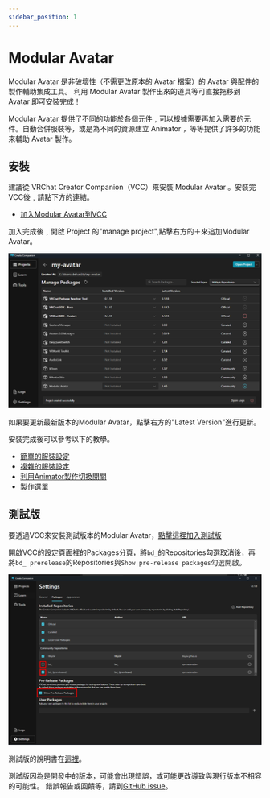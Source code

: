 ```yaml
---
sidebar_position: 1
---
```


# Modular Avatar

Modular Avatar 是非破壞性（不需更改原本的 Avatar 檔案）的 Avatar 與配件的製作輔助集成工具。
利用 Modular Avatar 製作出來的道具等可直接拖移到 Avatar 即可安裝完成！

Modular Avatar 提供了不同的功能於各個元件﹐可以根據需要再加入需要的元件。自動合併服裝等，或是為不同的資源建立 Animator ，等等提供了許多的功能來輔助 Avatar 製作。

## 安裝

建議從 VRChat Creator Companion（VCC）來安裝 Modular Avatar 。安裝完VCC後﹐請點下方的連結。
* [加入Modular Avatar到VCC](vcc://vpm/addRepo?url=https://vpm.nadena.dev/vpm.json)

加入完成後﹐開啟 Project 的"manage project",點擊右方的＋來追加Modular Avatar。

![VCC UI](vcc-install.png)

如果要更新最新版本的Modular Avatar，點擊右方的"Latest Version"進行更新。

安裝完成後可以參考以下的教學。
* [簡單的服裝設定](/docs/tutorials/clothing)
* [複雜的服裝設定](/docs/tutorials/adv_clothing)
* [利用Animator製作切換開關](/docs/tutorials/object_toggle/)
* [製作選單](/docs/tutorials/menu/)

## 測試版

要透過VCC來安裝測試版本的Modular Avatar，[點擊這裡加入測試版](vcc://vpm/addRepo?url=https://vpm.nadena.dev/vpm-prerelease.json)

開啟VCC的設定頁面裡的Packages分頁，將`bd_`的Repositories勾選取消後，再將`bd_ prerelease`的Repositories與`Show pre-release packages`勾選開啟。

![Pre-release settings](prerelease.png)

測試版的說明書在[這裡](https://modular-avatar.nadena.dev/dev)。

測試版因為是開發中的版本，可能會出現錯誤，或可能更改導致與現行版本不相容的可能性。
錯誤報告或回饋等，請到[GitHub issue](https://github.com/bdunderscore/modular-avatar/issues)。